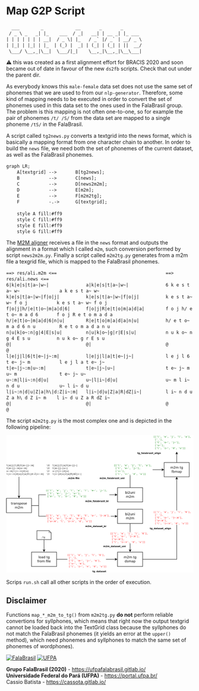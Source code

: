 # Map G2P Script

```text
  ___        _            __       _       _       
 / _ \ _   _| |_    ___  / _|   __| | __ _| |_ ___ 
| | | | | | | __|  / _ \| |_   / _` |/ _` | __/ _ \
| |_| | |_| | |_  | (_) |  _| | (_| | (_| | ||  __/
 \___/ \__,_|\__|  \___/|_|    \__,_|\__,_|\__\___|
```

:warning: this was created as a first alignment effort for BRACIS 2020 and soon
became out of date in favour of the new `ds2fb` scripts. Check that out under
the parent dir.

As everybody knows this `male-female` data set does not use the same set of
phonemes that we are used to from our `nlp-generator`. Therefore, some kind of
mapping needs to be executed in order to convert the set of phonemes used in
this data set to the ones used in the FalaBrasil group. The problem is this
mapping is not often one-to-one, so for example the pair of phonemes `/t/ /S/` 
from the data set are mapped to a single phoneme `/tS/` in the FalaBrasil.

A script called `tg2news.py` converts a textgrid into the news format, which is
basically a mapping format from one character chain to another. In order to
build the `news` file, we need both the set of phonemes of the current dataset,
as well as the FalaBrasil phonemes.

```mermaid
graph LR;
    A[textgrid] -->       B[tg2news];
    B           -->       C[news];
    C           -->       D[news2m2m];
    D           -->       E[m2m];
    E           -->       F[m2m2tg];
    F           -.->      G[textgrid];

    style A fill:#ff9
    style C fill:#ff9
    style E fill:#ff9
    style G fill:#ff9
```

The [M2M aligner](https://github.com/letter-to-phoneme/m2m-aligner) receives a 
file in the `news` format and outputs the alignment in a format which I called 
`m2m`, such conversion performed by script `news2m2m.py`. Finally a script
called `m2m2tg.py` generates from a m2m file a texgrid file, which is mapped 
to the FalaBrasil phonemes.

```text
==> res/ali.m2m <==                                         ==> res/ali.news <==
6|k|e|s|t|a~|w~|              a|k|e|s|t|a~|w~|              6 k e s t a~ w~               a k e s t a~ w~
k|e|s|t|a~|w~|f|o|j|          k|e|s|t|a~|w~|f|o|j|          k e s t a~ w~ f o j           k e s t a~ w~ f o j
f|o|j|h/|e|t|o~|m|a|d|6|      f|o|j|R|e|t|o|m|a|d|a|        f o j h/ e t o~ m a d 6       f o j R e t o m a d a
h/|e|t|o~|m|a|d|6|n|u|        R|e|t|o|m|a|d|a|n|u|          h/ e t o~ m a d 6 n u         R e t o m a d a n u
n|u|k|o~:n|g|4|E|s|u|         n|u|k|o~|g|r|E|s|u|           n u k o~ n g 4 E s u          n u k o~ g r E s u
@|                            @|                            @                             @
l|e|j|l|6|t|e~|j~:m|          l|e|j|l|a|t|e~|j~|            l e j l 6 t e~ j~ m           l e j l a t e~ j~
t|e~|j~:m|u~:m|               t|e~|j~|u~|                   t e~ j~ m u~ m                t e~ j~ u~
u~:m|l|i~:n|d|u|              u~|l|i~|d|u|                  u~ m l i~ n d u               u~ l i~ d u
l|i~:n|d|u|Z|a|h\|d:Z|i~:m|   l|i~|d|u|Z|a|R|dZ|i~|         l i~ n d u Z a h\ d Z i~ m    l i~ d u Z a R dZ i~
@|                            @|                            @                             @
```

The script `m2m2tg.py` is the most complex one and is depicted in the following
pipeline:

![](doc/pipeline.png)

Scrips `run.sh` call all other scripts in the order of execution.

## Disclaimer

Functions `map_*_m2m_to_tg()` from `m2m2tg.py` **do not** perform reliable
convertions for syllphones, which means that right now the output textgrid
cannot be loaded back into the TextGrid class because the syllphones do not
match the FalaBrasil phonemes (it yields an error at the `upper()` method),
which need phonemes and syllphones to match the same set of phonemes of
wordphones).

[![FalaBrasil](https://gitlab.com/falabrasil/avatars/-/raw/main/logo_fb_git_footer.png)](https://ufpafalabrasil.gitlab.io/ "Visite o site do Grupo FalaBrasil") [![UFPA](https://gitlab.com/falabrasil/avatars/-/raw/main/logo_ufpa_git_footer.png)](https://portal.ufpa.br/ "Visite o site da UFPA")

__Grupo FalaBrasil (2020)__ - https://ufpafalabrasil.gitlab.io/      
__Universidade Federal do Pará (UFPA)__ - https://portal.ufpa.br/     
Cassio Batista - https://cassota.gitlab.io/    
